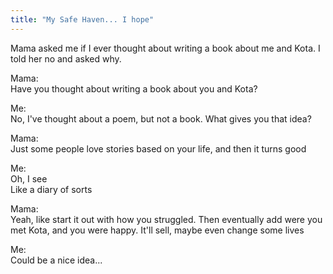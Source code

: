 ```yaml
---
title: "My Safe Haven... I hope"
---
```

Mama asked me if I ever thought about writing a book about me and Kota. I told her no and asked why.

Mama:\
Have you thought about writing a book about you and Kota?

Me:\
No, I've thought about a poem, but not a book. What gives you that idea?

Mama:\
Just some people love stories based on your life, and then it turns good

Me:\
Oh, I see\
Like a diary of sorts

Mama:\
Yeah, like start it out with how you struggled. Then eventually add were you met Kota, and you were happy. It'll sell, maybe even change some lives

Me:\
Could be a nice idea...